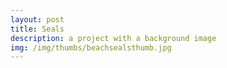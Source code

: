 ```yaml
---
layout: post
title: Seals
description: a project with a background image
img: /img/thumbs/beachsealsthumb.jpg
---
```

